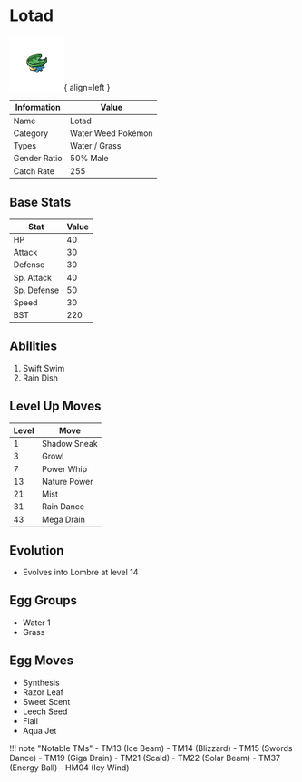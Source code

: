 # Lotad

![Lotad](../images/pokemon/270.png){ align=left }

| Information | Value |
|------------|--------|
| Name | Lotad |
| Category | Water Weed Pokémon |
| Types | Water / Grass |
| Gender Ratio | 50% Male |
| Catch Rate | 255 |

## Base Stats

| Stat | Value |
|------|-------|
| HP | 40 |
| Attack | 30 |
| Defense | 30 |
| Sp. Attack | 40 |
| Sp. Defense | 50 |
| Speed | 30 |
| BST | 220 |

## Abilities
1. Swift Swim
2. Rain Dish

## Level Up Moves
| Level | Move |
|-------|------|
| 1 | Shadow Sneak |
| 3 | Growl |
| 7 | Power Whip |
| 13 | Nature Power |
| 21 | Mist |
| 31 | Rain Dance |
| 43 | Mega Drain |

## Evolution
- Evolves into Lombre at level 14

## Egg Groups
- Water 1
- Grass

## Egg Moves
- Synthesis
- Razor Leaf
- Sweet Scent
- Leech Seed
- Flail
- Aqua Jet

!!! note "Notable TMs"
    - TM13 (Ice Beam)
    - TM14 (Blizzard)
    - TM15 (Swords Dance)
    - TM19 (Giga Drain)
    - TM21 (Scald)
    - TM22 (Solar Beam)
    - TM37 (Energy Ball)
    - HM04 (Icy Wind)
